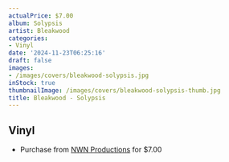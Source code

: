 ```yaml
---
actualPrice: $7.00
album: Solypsis
artist: Bleakwood
categories:
- Vinyl
date: '2024-11-23T06:25:16'
draft: false
images:
- /images/covers/bleakwood-solypsis.jpg
inStock: true
thumbnailImage: /images/covers/bleakwood-solypsis-thumb.jpg
title: Bleakwood - Solypsis
---
```


## Vinyl
* Purchase from [NWN Productions](http://shop.nwnprod.com/index.php?route=product/product&path=75&product_id=36769&sort=pd.name&order=ASC) for $7.00
